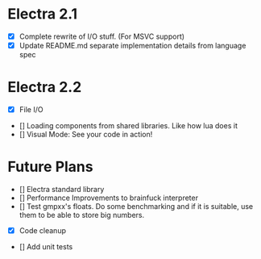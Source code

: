 # Electra 2.1
+ [X] Complete rewrite of I/O stuff. (For MSVC support)
+ [X] Update README.md separate implementation details from language spec

# Electra 2.2
+ [X] File I/O
+ [] Loading components from shared libraries. Like how lua does it
+ [] Visual Mode: See your code in action!

# Future Plans
+ [] Electra standard library
+ [] Performance Improvements to brainfuck interpreter
+ [] Test gmpxx's floats. Do some benchmarking and if it is suitable, use them to be able to store big numbers.
+ [X] Code cleanup
+ [] Add unit tests
